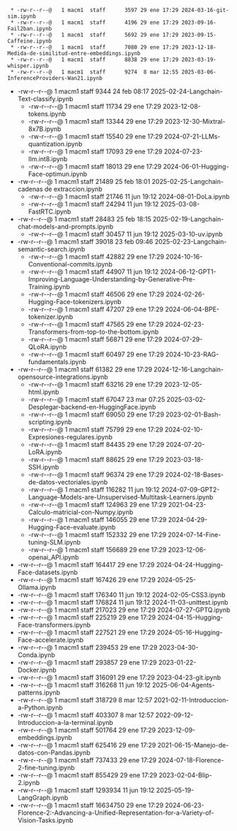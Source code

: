      * -rw-r--r--@   1 macm1  staff      3597 29 ene 17:29 2024-03-16-git-sim.ipynb
     * -rw-r--r--@   1 macm1  staff      4196 29 ene 17:29 2023-09-16-Fail2ban.ipynb
     * -rw-r--r--@   1 macm1  staff      5692 29 ene 17:29 2023-09-15-Caffeine.ipynb
     * -rw-r--r--@   1 macm1  staff      7080 29 ene 17:29 2023-12-18-Medida-de-similitud-entre-embeddings.ipynb
     * -rw-r--r--@   1 macm1  staff      8838 29 ene 17:29 2023-03-19-whisper.ipynb
     * -rw-r--r--@   1 macm1  staff      9274  8 mar 12:55 2025-03-06-InferenceProviders-Wan21.ipynb
 * -rw-r--r--@   1 macm1  staff      9344 24 feb 08:17 2025-02-24-Langchain-Text-classify.ipynb
     * -rw-r--r--@   1 macm1  staff     11734 29 ene 17:29 2023-12-08-tokens.ipynb
     * -rw-r--r--@   1 macm1  staff     13344 29 ene 17:29 2023-12-30-Mixtral-8x7B.ipynb
     * -rw-r--r--@   1 macm1  staff     15540 29 ene 17:29 2024-07-21-LLMs-quantization.ipynb
     * -rw-r--r--@   1 macm1  staff     17093 29 ene 17:29 2024-07-23-llm.int8.ipynb
     * -rw-r--r--@   1 macm1  staff     18013 29 ene 17:29 2024-06-01-Hugging-Face-optimun.ipynb
 * -rw-r--r--@   1 macm1  staff     21489 25 feb 18:01 2025-02-25-Langchain-cadenas de extraccion.ipynb
     * -rw-r--r--@   1 macm1  staff     21746 11 jun 19:12 2024-08-01-DoLa.ipynb
     * -rw-r--r--@   1 macm1  staff     24294 11 jun 19:12 2025-03-08-FastRTC.ipynb
 * -rw-r--r--@   1 macm1  staff     28483 25 feb 18:15 2025-02-19-Langchain-chat-models-and-prompts.ipynb
     * -rw-r--r--@   1 macm1  staff     30457 11 jun 19:12 2025-03-10-uv.ipynb
 * -rw-r--r--@   1 macm1  staff     39018 23 feb 09:46 2025-02-23-Langchain-semantic-search.ipynb
     * -rw-r--r--@   1 macm1  staff     42882 29 ene 17:29 2024-10-16-Conventional-commits.ipynb
     * -rw-r--r--@   1 macm1  staff     44907 11 jun 19:12 2024-06-12-GPT1-Improving-Language-Understanding-by-Generative-Pre-Training.ipynb
     * -rw-r--r--@   1 macm1  staff     46506 29 ene 17:29 2024-02-26-Hugging-Face-tokenizers.ipynb
     * -rw-r--r--@   1 macm1  staff     47207 29 ene 17:29 2024-06-04-BPE-tokenizer.ipynb
     * -rw-r--r--@   1 macm1  staff     47565 29 ene 17:29 2024-02-23-Transformers-from-top-to-the-bottom.ipynb
     * -rw-r--r--@   1 macm1  staff     56871 29 ene 17:29 2024-07-29-QLoRA.ipynb
     * -rw-r--r--@   1 macm1  staff     60497 29 ene 17:29 2024-10-23-RAG-fundamentals.ipynb
 * -rw-r--r--@   1 macm1  staff     61382 29 ene 17:29 2024-12-16-Langchain-opensource-integrations.ipynb
     * -rw-r--r--@   1 macm1  staff     63216 29 ene 17:29 2023-12-05-html.ipynb
     * -rw-r--r--@   1 macm1  staff     67047 23 mar 07:25 2025-03-02-Desplegar-backend-en-HuggingFace.ipynb
     * -rw-r--r--@   1 macm1  staff     69050 29 ene 17:29 2023-02-01-Bash-scripting.ipynb
     * -rw-r--r--@   1 macm1  staff     75799 29 ene 17:29 2024-02-10-Expresiones-regulares.ipynb
     * -rw-r--r--@   1 macm1  staff     84435 29 ene 17:29 2024-07-20-LoRA.ipynb
     * -rw-r--r--@   1 macm1  staff     88625 29 ene 17:29 2023-03-18-SSH.ipynb
     * -rw-r--r--@   1 macm1  staff     96374 29 ene 17:29 2024-02-18-Bases-de-datos-vectoriales.ipynb
     * -rw-r--r--@   1 macm1  staff    116282 11 jun 19:12 2024-07-09-GPT2-Language-Models-are-Unsupervised-Multitask-Learners.ipynb
     * -rw-r--r--@   1 macm1  staff    124963 29 ene 17:29 2021-04-23-Calculo-matricial-con-Numpy.ipynb
     * -rw-r--r--@   1 macm1  staff    146055 29 ene 17:29 2024-04-29-Hugging-Face-evaluate.ipynb
     * -rw-r--r--@   1 macm1  staff    152332 29 ene 17:29 2024-07-14-Fine-tuning-SLM.ipynb
     * -rw-r--r--@   1 macm1  staff    156689 29 ene 17:29 2023-12-06-openai_API.ipynb
 * -rw-r--r--@   1 macm1  staff    164417 29 ene 17:29 2024-04-24-Hugging-Face-datasets.ipynb
 * -rw-r--r--@   1 macm1  staff    167426 29 ene 17:29 2024-05-25-Ollama.ipynb
 * -rw-r--r--@   1 macm1  staff    176340 11 jun 19:12 2024-02-05-CSS3.ipynb
 * -rw-r--r--@   1 macm1  staff    176824 11 jun 19:12 2024-11-03-unittest.ipynb
 * -rw-r--r--@   1 macm1  staff    217023 29 ene 17:29 2024-07-27-GPTQ.ipynb
 * -rw-r--r--@   1 macm1  staff    225219 29 ene 17:29 2024-04-15-Hugging-Face-transformers.ipynb
 * -rw-r--r--@   1 macm1  staff    227521 29 ene 17:29 2024-05-16-Hugging-Face-accelerate.ipynb
 * -rw-r--r--@   1 macm1  staff    239453 29 ene 17:29 2023-04-30-Conda.ipynb
 * -rw-r--r--@   1 macm1  staff    293857 29 ene 17:29 2023-01-22-Docker.ipynb
 * -rw-r--r--@   1 macm1  staff    316091 29 ene 17:29 2023-04-23-git.ipynb
 * -rw-r--r--@   1 macm1  staff    316268 11 jun 19:12 2025-06-04-Agents-patterns.ipynb
 * -rw-r--r--@   1 macm1  staff    318729  8 mar 12:57 2021-02-11-Introduccion-a-Python.ipynb
 * -rw-r--r--@   1 macm1  staff    403307  8 mar 12:57 2022-09-12-Introduccion-a-la-terminal.ipynb
 * -rw-r--r--@   1 macm1  staff    501764 29 ene 17:29 2023-12-09-embeddings.ipynb
 * -rw-r--r--@   1 macm1  staff    625416 29 ene 17:29 2021-06-15-Manejo-de-datos-con-Pandas.ipynb
 * -rw-r--r--@   1 macm1  staff    737433 29 ene 17:29 2024-07-18-Florence-2-fine-tuning.ipynb
 * -rw-r--r--@   1 macm1  staff    855429 29 ene 17:29 2023-02-04-Blip-2.ipynb
 * -rw-r--r--@   1 macm1  staff   1293934 11 jun 19:12 2025-05-19-LangGraph.ipynb
 * -rw-r--r--@   1 macm1  staff  16634750 29 ene 17:29 2024-06-23-Florence-2:-Advancing-a-Unified-Representation-for-a-Variety-of-Vision-Tasks.ipynb
